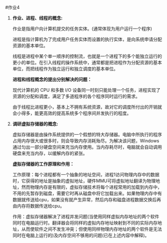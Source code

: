 #作业4
1. **作业、进程、线程的概念:**

    作业是指用户向计算机提交的任务实体。(通常体现为用户运行一个程序)
  
    进程是指计算机为了完成用户任务实体而设置的执行实体，是向系统申请分配资源的基本单位。
  
    线程是进程中某个单一顺序的控制流，也就是一个进程下的多个能独立运行的更小的单位。在引入线程的操作系统中，通常都是把进程作为分配资源的基本单位，而把线程作为独立运行和独立调度的基本单位。
  
    **进程和线程概念的提出分别解决的问题：**
  
    现代计算机的 CPU 和多数 I/O 设备同一时刻只能处理一个任务，进程实现了资源的分配和调度，满足了多道程序的各个程序同时运行的需求。
  
    由于线程比进程更小，基本上不拥有系统资源，故对它的调度所付出的开销就会小得多，能更高效的提高系统多个程序间并发执行的程度。
  
2. **调研虚拟存储器的概念:**

    虚拟存储器是由操作系统提供的一个假想的特大存储器。电脑中所执行的程序占用内存很大或很多时，则会导致内存消耗殆尽。为解决该问题，Windows通过匀出一部分硬盘空间来充当内存使用。当内存耗尽时，电脑就会自动调用硬盘来充当内存，以缓解内存的紧张。
    
    **虚拟存储器的工作原理和作用：**
    
    工作原理：每个进程都有一个抽象的地址空间，进程1访问物理内存中的数据时，它获得的地址是抽象的虚拟地址，硬件MMU可将虚拟地址翻译为物理地址，然而物理内存是有限的，虚拟存储技术将每个进程常用的加载到内存中，不用的先暂存到磁盘，需要它时再从磁盘中将它加载出来。如果物理内存中有数据就传送给cpu，如果没有就产生异常，然后内存和磁盘进程数据交换后再由内存将数据传送给cpu。
    
    作用：虚拟存储器解决了进程并发问题(当使用同样虚拟内存地址的两个软件同时在电脑运行时。翻译器会将同样的虚拟内存地址映射到不同的实际内存地址，从而使软件之间不发生冲突；但使用同样物理内存地址的两个软件是无法同时在电脑上运行的)及内存空间不够用的问题(已在上述内容中解释)。
